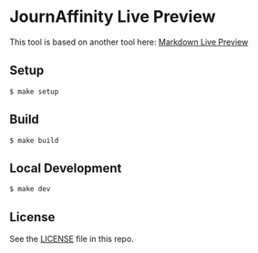 # JournAffinity Live Preview

This tool is based on another tool here:
[Markdown Live Preview](https://markdownlivepreview.com/)

## Setup

```
$ make setup
```

## Build

```
$ make build
```

## Local Development

```
$ make dev
```

## License
See the [LICENSE](https://github.com/tanabe/markdown-live-preview/blob/master/LICENSE) file in this repo.
